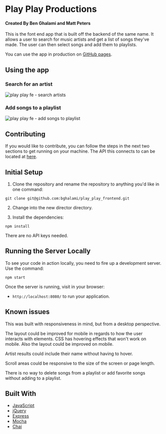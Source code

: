 # Play Play Productions

#### Created By Ben Ghalami and Matt Peters

This is the font end app that is built off the backend of the same name.  It allows a user to search for music artists and get a list of songs they've made.  The user can then select songs and add them to playlists.

You can use the app in production on [GitHub pages](https://github.com/wehttamclan/play_play_backend).

## Using the app

### Search for an artist

![play play fe - search artists](https://user-images.githubusercontent.com/7269813/49945351-eafa4b00-fea9-11e8-917d-e7d05f460e74.gif)

### Add songs to a playlist

![play play fe - add songs to playlist](https://user-images.githubusercontent.com/7269813/49945148-65769b00-fea9-11e8-8080-4828498a5cf0.gif)

## Contributing

If you would like to contribute, you can follow the steps in the next two sections to get running on your machine.  The API this connects to can be located at [here](https://github.com/bghalami/play_play_backend).

## Initial Setup

1. Clone the repository and rename the repository to anything you'd like in one command:

  ```shell
  git clone git@github.com:bghalami/play_play_frontend.git
  ```
2. Change into the new director directory.

3. Install the dependencies:

  ```shell
  npm install
  ```
  
There are no API keys needed.

## Running the Server Locally

To see your code in action locally, you need to fire up a development server. Use the command:

```shell
npm start
```

Once the server is running, visit in your browser:

* `http://localhost:8080/` to run your application.

## Known issues

This was built with responsiveness in mind, but from a desktop perspective.

The layout could be improved for mobile in regards to how the user interacts with elements.  CSS has hovering effects that won't work on mobile.  Also the layout could be improved on mobile.

Artist results could include their name without having to hover.

Scroll areas could be responsive to the size of the screen or page length.

There is no way to delete songs from a playlist or add favorite songs without adding to a playlist.

## Built With

* [JavaScript](https://www.javascript.com/)
* [jQuery](https://jquery.com/)
* [Express](https://expressjs.com/)
* [Mocha](https://mochajs.org/)
* [Chai](https://chaijs.com/)

